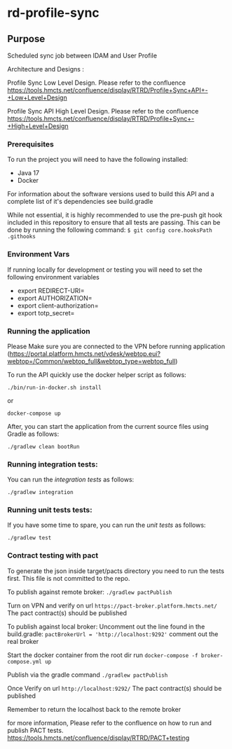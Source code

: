 # rd-profile-sync

## Purpose

Scheduled sync job between IDAM and User Profile

Architecture and Designs :

Profile Sync Low Level Design. Please refer to the confluence
https://tools.hmcts.net/confluence/display/RTRD/Profile+Sync+API+-+Low+Level+Design

Profile Sync API High Level Design. Please refer to the confluence
https://tools.hmcts.net/confluence/display/RTRD/Profile+Sync+-+High+Level+Design


### Prerequisites

To run the project you will need to have the following installed:

* Java 17
* Docker

For information about the software versions used to build this API and a complete list of it's dependencies see build.gradle

While not essential, it is highly recommended to use the pre-push git hook included in this repository to ensure that all tests are passing. This can be done by running the following command:
`$ git config core.hooksPath .githooks`

### Environment Vars

If running locally for development or testing you will need to set the following environment variables

* export REDIRECT-URI=<The Environment you want to connect. Please check with the dev team for more information.>
* export AUTHORIZATION=<The actual authorization. Please check with the dev team for more information.>
* export client-authorization=<The actual client-authorization. Please check with the dev team for more information.>
* export totp_secret=<The actual totp_secret. Please check with the dev team for more information.>


### Running the application

Please Make sure you are connected to the VPN before running application
(https://portal.platform.hmcts.net/vdesk/webtop.eui?webtop=/Common/webtop_full&webtop_type=webtop_full)

To run the API quickly use the docker helper script as follows:

```
./bin/run-in-docker.sh install
```
or

```
docker-compose up
```


After, you can start the application from the current source files using Gradle as follows:

```
./gradlew clean bootRun
```


### Running integration tests:


You can run the *integration tests* as follows:

```
./gradlew integration
```


### Running unit tests tests:

If you have some time to spare, you can run the *unit tests* as follows:

```
./gradlew test
```

### Contract testing with pact
    
To generate the json inside target/pacts directory you need to run the tests first.
This file is not committed to the repo.

To publish against remote broker:
`./gradlew pactPublish`

Turn on VPN and verify on url `https://pact-broker.platform.hmcts.net/`
The pact contract(s) should be published


To publish against local broker:
Uncomment out the line found in the build.gradle:
`pactBrokerUrl = 'http://localhost:9292'`
comment out the real broker

Start the docker container from the root dir run
`docker-compose -f broker-compose.yml up`

Publish via the gradle command
`./gradlew pactPublish`

Once Verify on url `http://localhost:9292/`
The pact contract(s) should be published

Remember to return the localhost back to the remote broker

for more information, Please refer to the confluence on how to run and publish PACT tests.
https://tools.hmcts.net/confluence/display/RTRD/PACT+testing

